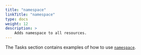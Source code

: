 ```yaml
---
title: "namespace"
linkTitle: "namespace"
type: docs
weight: 12
description: >
    Adds namespace to all resources.
---
```


The Tasks section contains examples of how to use [`namespace`](/docs/tasks/namespaces_and_names/).
